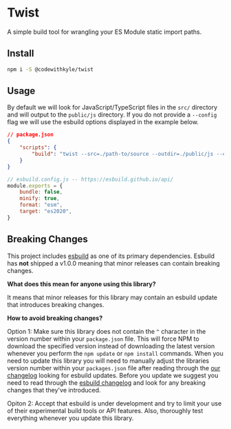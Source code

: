 # Twist

A simple build tool for wrangling your ES Module static import paths.

## Install

```bash
npm i -S @codewithkyle/twist
```

## Usage

By default we will look for JavaScript/TypeScript files in the `src/` directory and will output to the `public/js` directory. If you do not provide a `--config` flag we will use the esbuild options displayed in the example below.

```json
// package.json
{
    "scripts": {
        "build": "twist --src=./path-to/source --outdir=./public/js --config=./esbuild.config.js"
    }
}
```

```javascript
// esbuild.config.js -- https://esbuild.github.io/api/
module.exports = {
    bundle: false,
    minify: true,
    format: "esm",
    target: "es2020",
}
```

## Breaking Changes

This project includes [esbuild](https://github.com/evanw/esbuild) as one of its primary dependencies. Esbuild has **not** shipped a v1.0.0 meaning that minor releases can contain breaking changes.

**What does this mean for anyone using this library?**

It means that minor releases for this library may contain an esbuild update that introduces breaking changes.

**How to avoid breaking changes?**

Option 1: Make sure this library does not contain the `^` character in the version number within your `package.json` file. This will force NPM to download the specified version instead of downloading the latest version whenever you perform the `npm update` or `npm install` commands. When you need to update this library you will need to manually adjust the libraries version number within your `packages.json` file after reading through the [our changelog](https://github.com/codewithkyle/twist/blob/master/CHANGELOG.md) looking for esbuild updates. Before you update we suggest you need to read through the [esbuild changelog](https://github.com/evanw/esbuild/blob/master/CHANGELOG.md) and look for any breaking changes that they've introduced.

Opiton 2: Accept that esbuild is under development and try to limit your use of their experimental build tools or API features. Also, thoroughly test everything whenever you update this library.